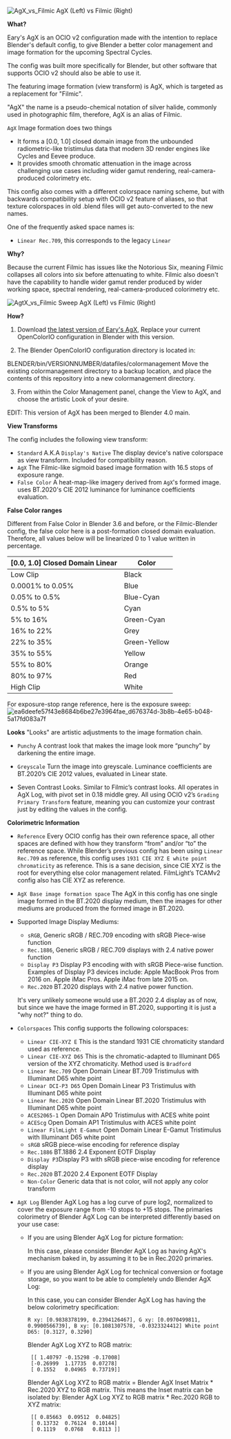 ![AgX_vs_Filmic](https://user-images.githubusercontent.com/59176246/228416284-fe8e5a45-2dbb-4edf-bb36-52906c32a813.png)
AgX (Left) vs Filmic (Right)

**What?**


Eary's AgX is an OCIO v2 configuration made with the intention to replace Blender's default config, to give Blender a better color management and image formation for the upcoming Spectral Cycles.

The config was built more specifically for Blender, but other software that supports OCIO v2 should also be able to use it. 

The featuring image formation (view transform) is AgX, which is targeted as a replacement for "Filmic".

"AgX" the name is a pseudo-chemical notation of silver halide, commonly used in photographic film, therefore, AgX is an alias of Filmic.

`AgX` Image formation does two things
- It forms a [0.0, 1.0] closed domain image from the unbounded radiometric-like tristimulus data that modern 3D render engines like Cycles and Eevee produce. 
- It provides smooth chromatic attenuation in the image across challenging use cases including wider gamut rendering, real-camera-produced colorimetry etc.

This config also comes with a different colorspace naming scheme, but with backwards compatibility setup with OCIO v2 feature of aliases, so that texture colorspaces in old .blend files will get auto-converted to the new names. 

One of the frequently asked space names is:
- `Linear Rec.709`, this corresponds to the legacy `Linear`

**Why?**

Because the current Filmic has issues like the Notorious Six, meaning Filmic collapses all colors into six before attenuating to white. Filmic also doesn't have the capability to handle wider gamut render produced by wider working space, spectral rendering, real-camera-produced colorimetry etc. 

![AgtX_vs_Filmic Sweep](https://user-images.githubusercontent.com/59176246/228655449-0b9b5e7b-e962-400f-bfb5-56c104bc7cd9.png)
AgX (Left) vs Filmic (Right)

**How?**

1. Download [the latest version of Eary's AgX](https://codeload.github.com/EaryChow/AgX/zip/refs/heads/main), Replace your current OpenColorIO configuration in Blender with this version.

2. The Blender OpenColorIO configuration directory is located in:

  BLENDER/bin/VERSIONNUMBER/datafiles/colormanagement
  Move the existing colormanagement directory to a backup location, and place the contents of this repository into a new colormanagement directory.

3. From within the Color Management panel, change the View to AgX, and choose the artistic Look of your desire.

EDIT: This version of AgX has been merged to Blender 4.0 main.

**View Transforms**

The config includes the following view transform:
- `Standard` A.K.A `Display's Native` The display device's native colorspace as view transform. Included for compatibility reason.
- `AgX` The Filmic-like sigmoid based image formation with 16.5 stops of exposure range.
- `False Color` A heat-map-like imagery derived from `AgX`'s formed image. uses BT.2020's CIE 2012 luminance for luminance coefficients evaluation. 

**False Color ranges**

Different from False Color in Blender 3.6 and before, or the Filmic-Blender config, the false color here is a post-formation closed domain evaluation. Therefore, all values below will be linearized 0 to 1 value written in percentage.

[0.0, 1.0] Closed Domain Linear | Color 
---- | ---- 
Low Clip | Black 
0.0001% to 0.05% | Blue
0.05% to 0.5% | Blue-Cyan
0.5% to 5% | Cyan
5% to 16% | Green-Cyan
16% to 22% | Grey
22% to 35% | Green-Yellow
35% to 55% | Yellow
55% to 80% | Orange
80% to 97% | Red
High Clip | White

For exposure-stop range reference, here is the exposure sweep:
![ea6deefe57f43e8684b6be27e3964fae_d676374d-3b8b-4e65-b048-5a17fd083a7f](https://github.com/EaryChow/AgX/assets/59176246/da259308-5d6f-409b-bf5b-4bd4c8fd4ec3)


**Looks**
"Looks" are artistic adjustments to the image formation chain. 

- `Punchy` A contrast look that makes the image look more “punchy” by darkening the entire image.

- `Greyscale` Turn the image into greyscale. Luminance coefficients are BT.2020’s CIE 2012 values, evaluated in Linear state.

-  Seven Contrast Looks. Similar to Filmic’s contrast looks. All operates in AgX Log, with pivot set in 0.18 middle grey. All using OCIO v2’s `Grading Primary Transform` feature, meaning you can customize your contrast just by editing the values in the config.

**Colorimetric Information**

- `Reference` Every OCIO config has their own reference space, all other spaces are defined with how they transform “from” and/or “to” the reference space.  While Blender’s previous config has been using `Linear Rec.709` as reference, this config uses `1931 CIE XYZ E white point chromaticity` as reference. This is a sane decision, since CIE XYZ is the root for everything else color management related. FilmLight’s TCAMv2 config also has CIE XYZ as reference. 

- `AgX Base image formation space` The AgX in this config has one single image formed in the BT.2020 display medium, then the images for other mediums are produced from the formed image in BT.2020.

- Supported Image Display Mediums:

  - `sRGB`, Generic sRGB / REC.709 encoding with sRGB Piece-wise function
  - `Rec.1886`, Generic sRGB / REC.709 displays with 2.4 native power function
  - `Display P3` Display P3 encoding with with sRGB Piece-wise function. Examples of Display P3 devices include:
    Apple MacBook Pros from 2016 on.
    Apple iMac Pros.
    Apple iMac from late 2015 on.
  - `Rec.2020` BT.2020 displays with 2.4 native power function.

  It's very unlikely someone would use a BT.2020 2.4 display as of now, but since we have the image formed in BT.2020, supporting it is just a "why not?" thing to do.


 - `Colorspaces`
    This config supports the following colorspaces:
   - `Linear CIE-XYZ E` This is the standard 1931 CIE chromaticity standard used as reference.
   - `Linear CIE-XYZ D65` This is the chromatic-adapted to Illuminant D65 version of the XYZ chromaticity. Method used is `Bradford`
   - `Linear Rec.709` Open Domain Linear BT.709 Tristimulus with Illuminant D65 white point
   - `Linear DCI-P3 D65` Open Domain Linear P3 Tristimulus with Illuminant D65 white point
   - `Linear Rec.2020` Open Domain Linear BT.2020 Tristimulus with Illuminant D65 white point
   - `ACES2065-1` Open Domain AP0 Tristimulus with ACES white point
   - `ACEScg` Open Domain AP1 Tristimulus with ACES white point
   - `Linear FilmLight E-Gamut` Open Domain Linear E-Gamut Tristimulus with Illuminant D65 white point
   - `sRGB` sRGB piece-wise encoding for reference display
   - `Rec.1886` BT.1886 2.4 Exponent EOTF Display
   - `Display P3`Display P3 with sRGB piece-wise encoding for reference display
   - `Rec.2020` BT.2020 2.4 Exponent EOTF Display
   - `Non-Color` Generic data that is not color, will not apply any color transform
 - `AgX Log`
  Blender AgX Log has a log curve of pure log2, normalized to cover the exposure range from -10 stops to +15 stops.
  The primaries colorimetry of Blender AgX Log can be interpreted differently based on your use case:
   - If you are using Blender AgX Log for picture formation:

     In this case, please consider Blender AgX Log as having AgX's mechanism baked in, by assuming it to be in Rec.2020 primaries.
   - If you are using Blender AgX Log for technical conversion or footage storage, so you want to be able to completely undo Blender AgX Log:

     In this case, you can consider Blender AgX Log has having the below colorimetry specification:
     
      `R xy: [0.9838378199, 0.2394126467], G xy: [0.0970499811, 0.9900566739], B xy: [0.1081307578, -0.0323324412] White point D65: [0.3127, 0.3290]`

      Blender AgX Log XYZ to RGB matrix:
      ```
       [[ 1.40797 -0.15298 -0.17008]
       [-0.26999  1.17735  0.07278]
       [ 0.1552   0.04965  0.73719]]
      ```

      Blender AgX Log XYZ to RGB matrix = Blender AgX Inset Matrix * Rec.2020 XYZ to RGB matrix.
      This means the Inset matrix can be isolated by: Blender AgX Log XYZ to RGB matrix * Rec.2020 RGB to XYZ matrix:
      ```
       [[ 0.85663  0.09512  0.04825]
       [ 0.13732  0.76124  0.10144]
       [ 0.1119   0.0768   0.8113 ]]
      ```
